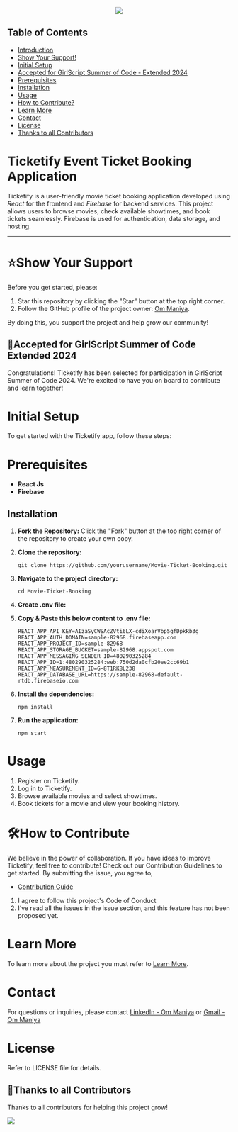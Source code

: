 <p align="center">
    <img  src="https://readme-typing-svg.herokuapp.com/?color=45ffaa&size=40&width=900&height=80&lines=Welcome%20to%20Ticketify"/>
</p>

## Table of Contents
- [Introduction](#ticketify-event-ticket-booking-application)
- [Show Your Support!](#show-your-support)
- [Initial Setup](#initial-setup)
- [Accepted for GirlScript Summer of Code - Extended 2024](#accepted-for-girlscript-summer-of-code-extended-2024)
- [Prerequisites](#prerequisites)
- [Installation](#installation)
- [Usage](#usage)
- [How to Contribute?](#how-to-contribute)
- [Learn More](#learn-more)
- [Contact](#contact)
- [License](#license)
- [Thanks to all Contributors](#thanks-to-all-contributors)

# Ticketify Event Ticket Booking Application

Ticketify is a user-friendly movie ticket booking application developed using *React* for the frontend and *Firebase* for backend services. This project allows users to browse movies, check available showtimes, and book tickets seamlessly. Firebase is used for authentication, data storage, and hosting.

---

# ⭐️Show Your Support
Before you get started, please:

1. Star this repository by clicking the "Star" button at the top right corner.
2. Follow the GitHub profile of the project owner: [Om Maniya](https://github.com/maniyaom).

By doing this, you support the project and help grow our community!

## 🎉Accepted for GirlScript Summer of Code Extended 2024
Congratulations! Ticketify has been selected for participation in GirlScript Summer of Code 2024. We're excited to have you on board to contribute and learn together!

# Initial Setup
To get started with the Ticketify app, follow these steps:

# Prerequisites

- **React Js**
- **Firebase**

## Installation
1. **Fork the Repository:** Click the "Fork" button at the top right corner of the repository to create your own copy.

2. **Clone the repository:**
    ```
    git clone https://github.com/yourusername/Movie-Ticket-Booking.git
    ```
3. **Navigate to the project directory:**
    ```
    cd Movie-Ticket-Booking
    ```
4. **Create .env file:**

5. **Copy & Paste this below content to .env file:**
    ```
    REACT_APP_API_KEY=AIzaSyCWSAcZVti6LX-cdiXoarVbp5gfDpkRb3g
    REACT_APP_AUTH_DOMAIN=sample-82968.firebaseapp.com
    REACT_APP_PROJECT_ID=sample-82968
    REACT_APP_STORAGE_BUCKET=sample-82968.appspot.com
    REACT_APP_MESSAGING_SENDER_ID=480290325284
    REACT_APP_ID=1:480290325284:web:750d2da0cfb20ee2cc69b1
    REACT_APP_MEASUREMENT_ID=G-8T1RK8L238
    REACT_APP_DATABASE_URL=https://sample-82968-default-rtdb.firebaseio.com
    ```
5. **Install the dependencies:**
    ```
    npm install
    ```
6. **Run the application:**
    ```
    npm start
    ```
# Usage
1. Register on Ticketify.
2. Log in to Ticketify.
3. Browse available movies and select showtimes.
4. Book tickets for a movie and view your booking history.

# 🛠How to Contribute
We believe in the power of collaboration. If you have ideas to improve Ticketify, feel free to contribute! Check out our Contribution Guidelines to get started.
By submitting the issue, you agree to,

- [Contribution Guide](https://github.com/maniyaom/Movie-Ticket-Booking/blob/master/CODE_OF_CONDUCT.md)

1. I agree to follow this project's Code of Conduct
2. I’ve read all the issues in the issue section, and this feature has not been proposed yet.

# Learn More
To learn more about the project you must refer to [Learn More](https://github.com/maniyaom/Movie-Ticket-Booking/LEARN.md).

# Contact
For questions or inquiries, please contact [LinkedIn - Om Maniya](https://www.linkedin.com/in/om-maniya-896222269) or [Gmail - Om Maniya](mailto:ommaniya01@gmail.com)

# License
Refer to LICENSE file for details.

## 💪Thanks to all Contributors
Thanks to all contributors for helping this project grow!

<a href="https://github.com/maniyaom/movie-ticket-booking/graphs/contributors">
  <img src="https://contrib.rocks/image?repo=maniyaom/movie-ticket-booking" />
</a>
